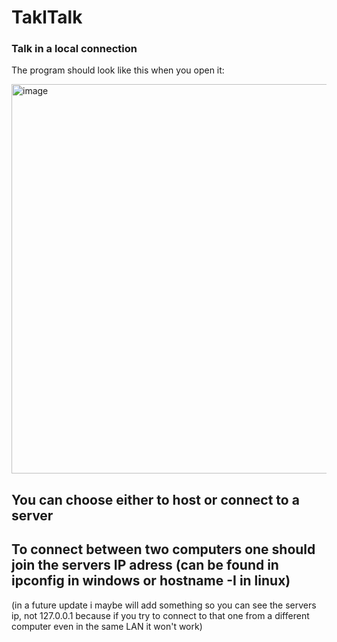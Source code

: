 # TaklTalk
### Talk in a local connection

The program should look like this when you open it:



<img width="1113" height="623" alt="image" src="https://github.com/user-attachments/assets/07dda3de-c242-4c44-baf4-cffb46a8ac4e" />


## You can choose either to host or connect to a server

## To connect between two computers one should join the servers IP adress (can be found in ipconfig in windows or hostname -I in linux)
(in a future update i maybe will add something so you can see the servers ip, not 127.0.0.1 because if you try to connect to that one from a different computer even in the same LAN it won't work)
